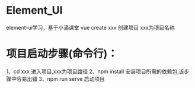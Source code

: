 # Element_UI
element-ui学习，基于小滴课堂
vue create xxx   创建项目 xxx为项目名称

# 项目启动步骤(命令行)：
  1、cd xxx  进入项目,xxx为项目路径
  2、npm install 安装项目所需的依赖包,该步骤中容易出错
  3、npm run serve 启动项目
